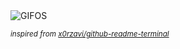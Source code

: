 <div align="justify">
<picture>
    <source media="(prefers-color-scheme: dark)" srcset="https://i.ibb.co/yF8xgNg7/output-gif.gif">
    <source media="(prefers-color-scheme: light)" srcset="https://i.ibb.co/yF8xgNg7/output-gif.gif">
    <img alt="GIFOS" src="https://i.ibb.co/yF8xgNg7/output-gif.gif">
</picture>

<sub><i>inspired from [x0rzavi/github-readme-terminal](https://github.com/x0rzavi/github-readme-terminal)</i></sub>

</div>

<!-- Image deletion URL: https://ibb.co/JjzSrcrg/4fe4e5fcb12f8c7604621ff711f7e480 -->